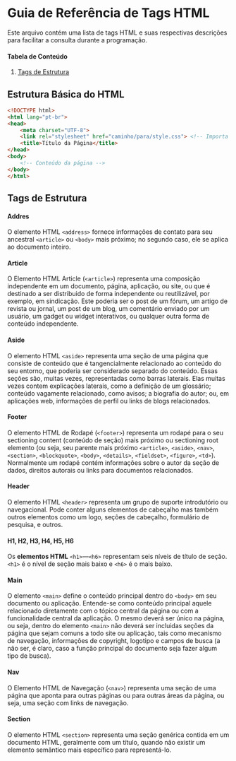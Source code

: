 # Guia de Referência de Tags HTML

Este arquivo contém uma lista de tags HTML e suas respectivas descrições para facilitar a consulta durante a programação.

#### Tabela de Conteúdo
1. [Tags de Estrutura](#tags-de-estrutura)

## Estrutura Básica do HTML
```html
<!DOCTYPE html>
<html lang="pt-br">
<head>
    <meta charset="UTF-8">
    <link rel="stylesheet" href="caminho/para/style.css"> <!-- Importa o CSS -->
    <title>Título da Página</title>
</head>
<body>
    <!-- Conteúdo da página -->
</body>
</html>
```

## Tags de Estrutura
#### Addres
O elemento HTML `<address>` fornece informações de contato para seu ancestral `<article>` ou `<body>` mais próximo; no segundo caso, ele se aplica ao documento inteiro.

#### Article
O Elemento HTML Article (`<article>`) representa uma composição independente em um documento, página, aplicação, ou site, ou que é destinado a ser distribuido de forma independente ou reutilizável, por exemplo, em sindicação. Este poderia ser o post de um fórum, um artigo de revista ou jornal, um post de um blog, um comentário enviado por um usuário, um gadget ou widget interativos, ou qualquer outra forma de conteúdo independente.

#### Aside
O elemento HTML `<aside>` representa uma seção de uma página que consiste de conteúdo que é tangencialmente relacionado ao conteúdo do seu entorno, que poderia ser considerado separado do conteúdo. Essas seções são, muitas vezes, representadas como barras laterais. Elas muitas vezes contem explicações laterais, como a definição de um glossário; conteúdo vagamente relacionado, como avisos; a biografia do autor; ou, em aplicações web, informações de perfil ou links de blogs relacionados.

#### Footer
O elemento HTML de Rodapé (`<footer>`) representa um rodapé para o seu sectioning content (conteúdo de seção) mais próximo ou sectioning root elemento (ou seja, seu parente mais próximo `<article>`, `<aside>`, `<nav>`, `<section>`, `<blockquote>`, `<body>`, `<details>`, `<fieldset>`, `<figure>`, `<td>`). Normalmente um rodapé contém informações sobre o autor da seção de dados, direitos autorais ou links para documentos relacionados.

#### Header
O elemento HTML `<header>` representa um grupo de suporte introdutório ou navegacional. Pode conter alguns elementos de cabeçalho mas também outros elementos como um logo, seções de cabeçalho, formulário de pesquisa, e outros.

#### H1, H2, H3, H4, H5, H6
Os **elementos HTML** `<h1>`—`<h6>` representam seis níveis de título de seção. `<h1>` é o nível de seção mais baixo e `<h6>` é o mais baixo.

#### Main
O elemento `<main>` define o conteúdo principal dentro do `<body>` em seu documento ou aplicação. Entende-se como conteúdo principal aquele relacionado diretamente com o tópico central da página ou com a funcionalidade central da aplicação. O mesmo deverá ser único na página, ou seja, dentro do elemento `<main>` não deverá ser incluidas seções da página que sejam comuns a todo site ou aplicação, tais como mecanismo de navegação, informações de copyright, logotipo e campos de busca (a não ser, é claro, caso a função principal do documento seja fazer algum tipo de busca).

#### Nav
O Elemento HTML de Navegação (`<nav>`) representa uma seção de uma página que aponta para outras páginas ou para outras áreas da página, ou seja, uma seção com links de navegação.

#### Section
O elemento HTML `<section>` representa uma seção genérica contida em um documento HTML, geralmente com um título, quando não existir um elemento semântico mais específico para representá-lo.
